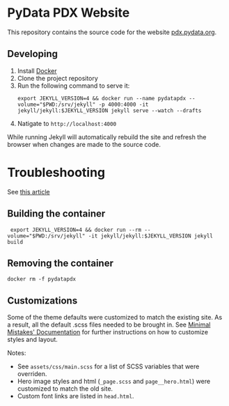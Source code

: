 # PyData PDX Website

This repository contains the source code for the website [pdx.pydata.org](https://pdx.pydata.org).

## Developing

1. Install [Docker](https://docs.docker.com/v17.12/install/)
2. Clone the project repository
3. Run the following command to serve it:
   ```
   export JEKYLL_VERSION=4 && docker run --name pydatapdx --volume="$PWD:/srv/jekyll" -p 4000:4000 -it jekyll/jekyll:$JEKYLL_VERSION jekyll serve --watch --drafts
   ```
5. Natigate to `http://localhost:4000`

While running Jekyll will automatically rebuild the site and refresh the browser when changes are made to the source code.

# Troubleshooting
See [this article](https://ddewaele.github.io/running-jekyll-in-docker/)

## Building the container
```
 export JEKYLL_VERSION=4 && docker run --rm --volume="$PWD:/srv/jekyll" -it jekyll/jekyll:$JEKYLL_VERSION jekyll build
```

## Removing the container
```
docker rm -f pydatapdx
```

## Customizations
Some of the theme defaults were customized to match the existing site. As a result,
all the default .scss files needed to be brought in. See [Minimal Mistakes' Documentation](https://mmistakes.github.io/minimal-mistakes/docs/stylesheets/)
for further instructions on how to customize styles and layout. 

Notes:
 - See `assets/css/main.scss` for a list of SCSS variables that were overriden. 
 - Hero image styles and html (`_page.scss` and `page__hero.html`) were customized to match the old site.
 - Custom font links are listed in `head.html`.
